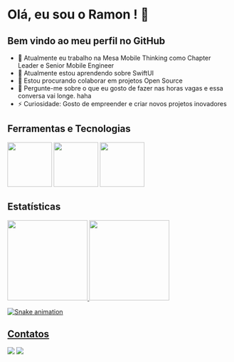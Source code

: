 # Olá, eu sou o Ramon ! 👋



## Bem vindo ao meu perfil no GitHub

- 🔭 Atualmente eu trabalho na Mesa Mobile Thinking como Chapter Leader e Senior Mobile Engineer
- 🌱 Atualmente estou aprendendo sobre SwiftUI
- 👯 Estou procurando colaborar em projetos Open Source
- 💬 Pergunte-me sobre o que eu gosto de fazer nas horas vagas e essa conversa vai longe. haha
- ⚡ Curiosidade: Gosto de empreender e criar novos projetos inovadores



## Ferramentas e Tecnologias

<div>
<img src="https://cdn.jsdelivr.net/gh/devicons/devicon/icons/apple/apple-original.svg" width="100" height="100" />
<img src="https://cdn.jsdelivr.net/gh/devicons/devicon/icons/swift/swift-original.svg" width="100" height="100" />
<img src="https://cdn.jsdelivr.net/gh/devicons/devicon/icons/xcode/xcode-original.svg"  width="100" height="100" />
</div>
       

## Estatísticas

<div>
<a href="https://github.com/iramons">
<img height="180em" src="https://github-readme-stats.vercel.app/api/top-langs/?username=iramons&layout=compact&langs_count=7&theme=radical"/>
<img height="180em" src="https://github-readme-stats.vercel.app/api?username=iramons&show_icons=true&theme=radical&include_all_commits=true&count_private=true"/>
</div>



![Snake animation](https://github.com/iramons/iramons/blob/output/github-contribution-grid-snake.svg)


## Contatos

<div>
<a href = "mailto:tebram.dev@gmail.com"><img src="https://img.shields.io/badge/Gmail-D14836?style=for-the-badge&logo=gmail&logoColor=white" target="_blank"></a>
<a href="https://www.linkedin.com/in/marbet-ramon-673b9b103" target="_blank"><img src="https://img.shields.io/badge/-LinkedIn-%230077B5?style=for-the-badge&logo=linkedin&logoColor=white" target="_blank"></a>   
</div>

